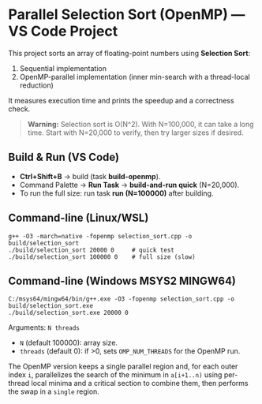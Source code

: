 # Parallel Selection Sort (OpenMP) — VS Code Project

This project sorts an array of floating-point numbers using **Selection Sort**:
1) Sequential implementation
2) OpenMP-parallel implementation (inner min-search with a thread-local reduction)

It measures execution time and prints the speedup and a correctness check.

> **Warning:** Selection sort is O(N^2). With N=100,000, it can take a long time.
> Start with N=20,000 to verify, then try larger sizes if desired.

## Build & Run (VS Code)
- **Ctrl+Shift+B** → build (task **build-openmp**).
- Command Palette → **Run Task** → **build-and-run quick** (N=20,000).
- To run the full size: run task **run (N=100000)** after building.

## Command-line (Linux/WSL)
```
g++ -O3 -march=native -fopenmp selection_sort.cpp -o build/selection_sort
./build/selection_sort 20000 0     # quick test
./build/selection_sort 100000 0    # full size (slow)
```

## Command-line (Windows MSYS2 MINGW64)
```
C:/msys64/mingw64/bin/g++.exe -O3 -fopenmp selection_sort.cpp -o build/selection_sort.exe
./build/selection_sort.exe 20000 0
```

Arguments: `N threads`
- `N` (default 100000): array size.
- `threads` (default 0): if >0, sets `OMP_NUM_THREADS` for the OpenMP run.

The OpenMP version keeps a single parallel region and, for each outer index `i`,
parallelizes the search of the minimum in `a[i+1..n)` using per-thread local minima
and a critical section to combine them, then performs the swap in a `single` region.
